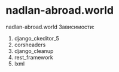 # nadlan-abroad.world
nadlan-abroad.world
Зависимости:
1. django_ckeditor_5
2. corsheaders
3. django_cleanup
4. rest_framework
5. lxml
